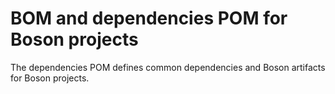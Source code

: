# BOM and dependencies POM for Boson projects

The dependencies POM defines common dependencies and Boson artifacts for Boson projects.
